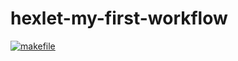 # hexlet-my-first-workflow
[![makefile](https://github.com/mari-ship-it/hexlet-my-first-workflow/actions/workflows/makefile.yml/badge.svg)](https://github.com/mari-ship-it/hexlet-my-first-workflow/actions/workflows/makefile.yml)